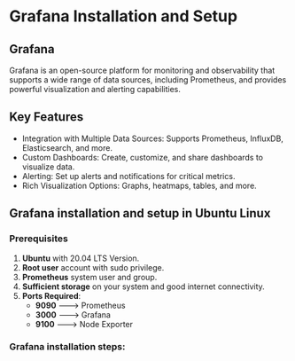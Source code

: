 # Grafana Installation and Setup

## Grafana
Grafana is an open-source platform for monitoring and observability that supports a wide range of data sources, including
Prometheus, and provides powerful visualization and alerting capabilities.

## Key Features
- Integration with Multiple Data Sources: Supports Prometheus, InfluxDB, Elasticsearch, and more.
- Custom Dashboards: Create, customize, and share dashboards to visualize data.
- Alerting: Set up alerts and notifications for critical metrics.
- Rich Visualization Options: Graphs, heatmaps, tables, and more.

## Grafana installation and setup in Ubuntu Linux 

### Prerequisites

1. **Ubuntu** with 20.04 LTS Version.
2. **Root user** account with sudo privilege.
3. **Prometheus** system user and group.
4. **Sufficient storage** on your system and good internet connectivity.
5. **Ports Required**:
   - **9090** ---> Prometheus
   - **3000** ---> Grafana
   - **9100** ---> Node Exporter
   
### Grafana  installation steps:

